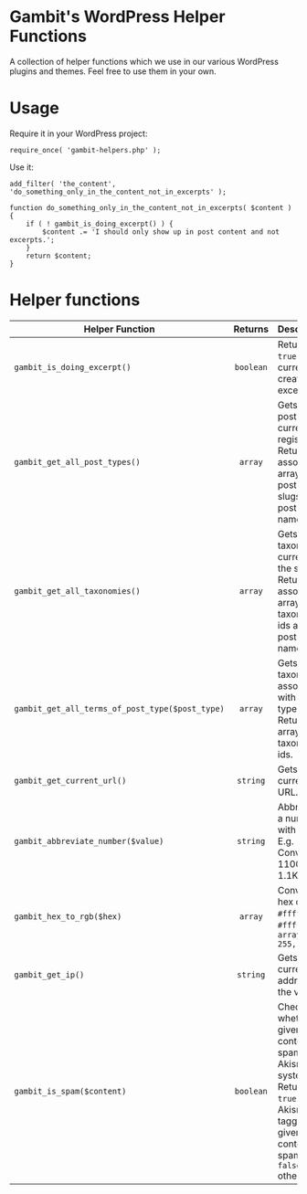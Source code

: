 # Gambit's WordPress Helper Functions
A collection of helper functions which we use in our various WordPress plugins and themes. Feel free to use them in your own.

# Usage
Require it in your WordPress project:

    require_once( 'gambit-helpers.php' );

Use it:

	add_filter( 'the_content', 'do_something_only_in_the_content_not_in_excerpts' );

	function do_something_only_in_the_content_not_in_excerpts( $content ) {
		if ( ! gambit_is_doing_excerpt() ) {
			$content .= 'I should only show up in post content and not excerpts.';
		}
		return $content;
	}

# Helper functions

| Helper Function | Returns | Description |
| --- | :---: | --- |
| `gambit_is_doing_excerpt()` | `boolean` | Returns `true` if currently creating an excerpt. |
| `gambit_get_all_post_types()` | `array` | Gets all the post types currently registered. Returns an associative array of all post type slugs and post type names. |
| `gambit_get_all_taxonomies()` | `array` | Gets all the taxonomies currently in the site. Returns an associative array of all taxonomy ids and post type names. |
| `gambit_get_all_terms_of_post_type($post_type)` | `array` | Gets all the taxonomies associated with a post type. Returns an array of all taxonomy ids. |
| `gambit_get_current_url()` | `string` | Gets the current URL. |
| `gambit_abbreviate_number($value)` | `string` | Abbreviates a number with a unit. E.g. Converts 1100 to 1.1K |
| `gambit_hex_to_rgb($hex)` | `array` | Converts a hex color `#ffffff` or `#fff` to rgb `array( 255, 255, 255 )` |
| `gambit_get_ip()` | `string` | Gets the current IP address of the visitor |
| `gambit_is_spam($content)` | `boolean` | Checks whether a given content is spam using Akismet's system. Returns `true` if Akismet tagged the given content as spam, `false` otherwise. |
